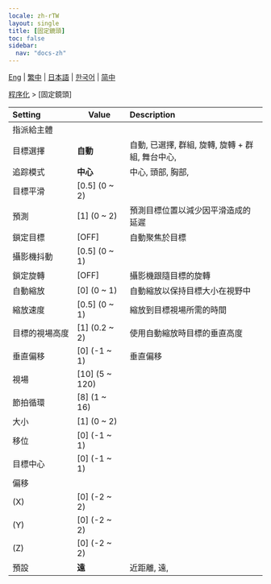 ```yaml
---
locale: zh-rTW
layout: single
title: [固定鏡頭]
toc: false
sidebar:
  nav: "docs-zh"
---
```

[Eng](/dancexr/menu/2025.4/motion/fixed_camera) | [繁中](/tw/dancexr/menu/2025.4/motion/fixed_camera) | [日本語](/jp/dancexr/menu/2025.4/motion/fixed_camera) | [한국어](/kr/dancexr/menu/2025.4/motion/fixed_camera) | [简中](/zh/dancexr/menu/2025.4/motion/fixed_camera)

[程序化](../menu#程序化) > [固定鏡頭]



| Setting | Value | Description |
| :--- | --- | :--- |
|<nobr>指派給主體</nobr>|| 
|<nobr>目標選擇</nobr>| **自動** | 自動, 已選擇, 群組, 旋轉, 旋轉 + 群組, 舞台中心,  |
|<nobr>追踪模式</nobr>| **中心** | 中心, 頭部, 胸部,  |
|<nobr>目標平滑</nobr>| [0.5] (0 ~ 2) | 
|<nobr>預測</nobr>| [1] (0 ~ 2) | 預測目標位置以減少因平滑造成的延遲
|<nobr>鎖定目標</nobr>| [OFF] | 自動聚焦於目標
|<nobr>攝影機抖動</nobr>| [0.5] (0 ~ 1) | 
|<nobr>鎖定旋轉</nobr>| [OFF] | 攝影機跟隨目標的旋轉
|<nobr>自動縮放</nobr>| [0] (0 ~ 1) | 自動縮放以保持目標大小在視野中
|<nobr>縮放速度</nobr>| [0.5] (0 ~ 1) | 縮放到目標視場所需的時間
|<nobr>目標的視場高度</nobr>| [1] (0.2 ~ 2) | 使用自動縮放時目標的垂直高度
|<nobr>垂直偏移</nobr>| [0] (-1 ~ 1) | 垂直偏移
|<nobr>視場</nobr>| [10] (5 ~ 120) | 
|<nobr>節拍循環</nobr>| [8] (1 ~ 16) | 
|<nobr>大小</nobr>| [1] (0 ~ 2) | 
|<nobr>移位</nobr>| [0] (-1 ~ 1) | 
|<nobr>目標中心</nobr>| [0] (-1 ~ 1) | 
|<nobr>偏移</nobr>|| 
|<nobr>(X)</nobr>| [0] (-2 ~ 2) | 
|<nobr>(Y)</nobr>| [0] (-2 ~ 2) | 
|<nobr>(Z)</nobr>| [0] (-2 ~ 2) | 
|<nobr>預設</nobr>| **遠** | 近距離, 遠,  |
